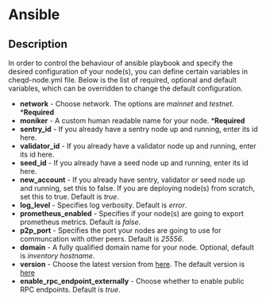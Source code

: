 # Ansible

## Description
In order to control the behaviour of ansible playbook and specify the desired configuration of your node(s), you can define certain variables in cheqd-node.yml file. Below is the list of required, optional and default variables, which can be overridden to change the default configuration.

* **network** - Choose network. The options are *mainnet* and *testnet*. ***Required**
* **moniker** - A custom human readable name for your node. ***Required**
* **sentry_id** - If you already have a sentry node up and running, enter its id here.
* **validator_id** - If you already have a validator node up and running, enter its id here.
* **seed_id** - If you already have a seed node up and running, enter its id here.
* **new_account** - If you already have sentry, validator or seed node up and running, set this to false. If you are deploying node(s) from scratch, set this to true. Default is *true*.
* **log_level** - Specifies log verbosity. Default is *error*.
* **prometheus_enabled** - Specifies if your node(s) are going to export prometheus metrics. Default is *false*.
* **p2p_port** - Specifies the port your nodes are going to use for communcation with other peers. Default is *25556*.
* **domain** - A fully qualified domain name for your node. Optional, default is *inventory hostname*.
* **version** - Choose the latest version from [here](https://github.com/cheqd/cheqd-node/releases). The default version is [here](./roles/cheqd/defaults/main.yml)
* **enable_rpc_endpoint_externally** - Choose whether to enable public RPC endpoints. Default is *true*.

